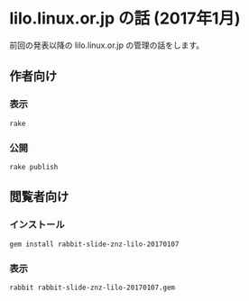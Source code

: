 # lilo.linux.or.jp の話 (2017年1月)

前回の発表以降の lilo.linux.or.jp の管理の話をします。

## 作者向け

### 表示

    rake

### 公開

    rake publish

## 閲覧者向け

### インストール

    gem install rabbit-slide-znz-lilo-20170107

### 表示

    rabbit rabbit-slide-znz-lilo-20170107.gem
